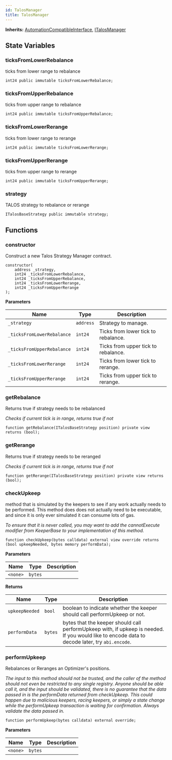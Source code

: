 ```yaml
---
id: TalosManager
title: TalosManager
---
```


**Inherits:**
[AutomationCompatibleInterface](/talos/interfaces/AutomationCompatibleInterface.sol/interface.AutomationCompatibleInterface.md), [ITalosManager](/talos/interfaces/ITalosManager.sol/interface.ITalosManager.md)


## State Variables
### ticksFromLowerRebalance
ticks from lower range to rebalance


```solidity
int24 public immutable ticksFromLowerRebalance;
```


### ticksFromUpperRebalance
ticks from upper range to rebalance


```solidity
int24 public immutable ticksFromUpperRebalance;
```


### ticksFromLowerRerange
ticks from lower range to rerange


```solidity
int24 public immutable ticksFromLowerRerange;
```


### ticksFromUpperRerange
ticks from upper range to rerange


```solidity
int24 public immutable ticksFromUpperRerange;
```


### strategy
TALOS strategy to rebalance or rerange


```solidity
ITalosBaseStrategy public immutable strategy;
```


## Functions
### constructor

Construct a new Talos Strategy Manager contract.


```solidity
constructor(
    address _strategy,
    int24 _ticksFromLowerRebalance,
    int24 _ticksFromUpperRebalance,
    int24 _ticksFromLowerRerange,
    int24 _ticksFromUpperRerange
);
```
**Parameters**

|Name|Type|Description|
|----|----|-----------|
|`_strategy`|`address`|Strategy to manage.|
|`_ticksFromLowerRebalance`|`int24`|Ticks from lower tick to rebalance.|
|`_ticksFromUpperRebalance`|`int24`|Ticks from upper tick to rebalance.|
|`_ticksFromLowerRerange`|`int24`|Ticks from lower tick to rerange.|
|`_ticksFromUpperRerange`|`int24`|Ticks from upper tick to rerange.|


### getRebalance

Returns true if strategy needs to be rebalanced

*Checks if current tick is in range, returns true if not*


```solidity
function getRebalance(ITalosBaseStrategy position) private view returns (bool);
```

### getRerange

Returns true if strategy needs to be reranged

*Checks if current tick is in range, returns true if not*


```solidity
function getRerange(ITalosBaseStrategy position) private view returns (bool);
```

### checkUpkeep

method that is simulated by the keepers to see if any work actually
needs to be performed. This method does does not actually need to be
executable, and since it is only ever simulated it can consume lots of gas.

*To ensure that it is never called, you may want to add the
cannotExecute modifier from KeeperBase to your implementation of this
method.*


```solidity
function checkUpkeep(bytes calldata) external view override returns (bool upkeepNeeded, bytes memory performData);
```
**Parameters**

|Name|Type|Description|
|----|----|-----------|
|`<none>`|`bytes`||

**Returns**

|Name|Type|Description|
|----|----|-----------|
|`upkeepNeeded`|`bool`|boolean to indicate whether the keeper should call performUpkeep or not.|
|`performData`|`bytes`|bytes that the keeper should call performUpkeep with, if upkeep is needed. If you would like to encode data to decode later, try `abi.encode`.|


### performUpkeep

Rebalances or Reranges an Optimizer's positions.

*The input to this method should not be trusted, and the caller of the
method should not even be restricted to any single registry. Anyone should
be able call it, and the input should be validated, there is no guarantee
that the data passed in is the performData returned from checkUpkeep. This
could happen due to malicious keepers, racing keepers, or simply a state
change while the performUpkeep transaction is waiting for confirmation.
Always validate the data passed in.*


```solidity
function performUpkeep(bytes calldata) external override;
```
**Parameters**

|Name|Type|Description|
|----|----|-----------|
|`<none>`|`bytes`||


